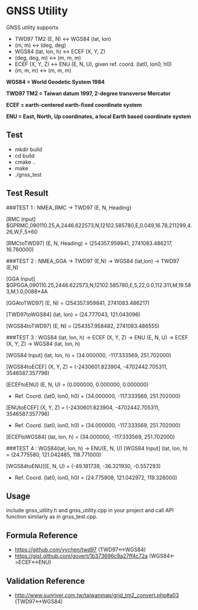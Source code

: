 # GNSS Utility
GNSS utility supports 

- TWD97 TM2 (E, N) <-> WGS84 (lat, lon)     
 - (m, m) <-> (deg, deg)
- WGS84 (lat, lon, h) <-> ECEF (X, Y, Z)    
 - (deg, deg, m) <-> (m, m, m)
- ECEF (X, Y, Z) <-> ENU (E, N, U), given ref. coord. (lat0, lon0, h0)
 - (m, m, m) <-> (m, m, m)


**WGS84 = World Geodetic System 1984**

**TWD97 TM2 = Taiwan datum 1997, 2-degree transverse Mercator**

**ECEF = earth-centered earth-fixed coordinate system**

**ENU = East, North, Up coordinates, a local Earth based coordinate system**

## Test
- mkdir build
- cd build
- cmake ..
- make
- ./gnss_test

## Test Result

###TEST 1 : NMEA\_RMC -> TWD97 (E, N, Heading)

[RMC Input\] $GPRMC,090110.25,A,2446.622573,N,12102.585780,E,0.049,16.78,211299,4.26,W,F,S*60

\[RMCtoTWD97\] (E, N, Heading) = (254357.959841, 2741083.486217, 16.780000)


###TEST 2 : NMEA\_GGA -> TWD97 (E,N) -> WGS84 (lat,lon) -> TWD97 (E,N)


\[GGA Input\] $GPGGA,090110.25,2446.622573,N,12102.585780,E,5,22,0.0,112.311,M,19.583,M,1.0,0088*4A

\[GGAtoTWD97\] (E, N) = (254357.959841, 2741083.486217)

\[TWD97toWGS84\] (lat, lon) = (24.777043, 121.043096)

\[WGS84toTWD97\] (E, N) = (254357.958482, 2741083.486555)

###TEST 3 : WGS84 (lat, lon, h) -> ECEF (X, Y, Z) -> ENU (E, N, U) -> ECEF (X, Y, Z) -> WGS84 (lat, lon, h)

\[WGS84 Input\] (lat, lon, h) = (34.000000, -117.333569, 251.702000)

\[WGS84toECEF\] (X, Y, Z) = (-2430601.823904, -4702442.705311, 3546587.357796)

\[ECEFtoENU\] (E, N, U) = (0.000000, 0.000000, 0.000000)

- Ref. Coord. (lat0, lon0, h0) = (34.000000, -117.333569, 251.702000)

\[ENUtoECEF\] (X, Y, Z) = (-2430601.823904, -4702442.705311, 3546587.357796)

- Ref. Coord. (lat0, lon0, h0) = (34.000000, -117.333569, 251.702000)

\[ECEFtoWGS84\] (lat, lon, h) = (34.000000, -117.333569, 251.702000)

###TEST 4 : WGS84(lat, lon, h) -> ENU(E, N, U)
\[WGS84 Input\] (lat, lon, h) = (24.775580, 121.042485, 118.771000)

\[WGS84toENU\](E, N, U) = (-49.181739, -36.321930, -0.557293)

- Ref. Coord. (lat0, lon0, h0) = (24.775908, 121.042972, 119.328000)

## Usage
include gnss\_utility.h and gnss\_utility.cpp in your project and call API function similarly as in gnss\_test.cpp.

## Formula Reference
- https://github.com/yychen/twd97 (TWD97<->WGS84)
- https://gist.github.com/govert/1b373696c9a27ff4c72a (WGS84<->ECEF<->ENU)

## Validation Reference

- http://www.sunriver.com.tw/taiwanmap/grid_tm2_convert.php#a03 (TWD97<->WGS84)